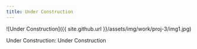 ```yaml
---
title: Under Construction
---
```


![Under Construction]({{ site.github.url }}/assets/img/work/proj-3/img1.jpg)

Under Construction: Under Construction 
